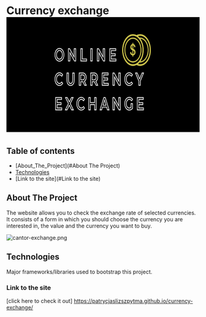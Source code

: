 # Currency exchange <img src="./images/KANTOR.png"  height="300">

## Table of contents
* [About_The_Project](#About The Project)
* [Technologies](#Technologies)
* [Link to the site](#Link to the site)

## About The Project
The website allows you to check the exchange rate of selected currencies.
It consists of a form in which you should choose the currency you are interested in, the value and the currency you want to buy.

![cantor-exchange.png](https://i.postimg.cc/Hkygg0fP/cantor-exchange.png)


## Technologies
Major frameworks/libraries used to bootstrap this project. 

### Link to the site
[click here to check it out] https://patrycjaslizszpytma.github.io/currency-exchange/

